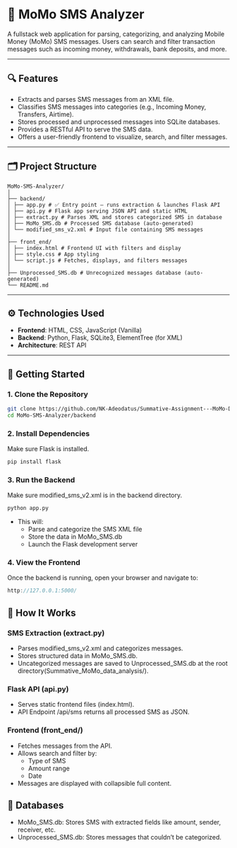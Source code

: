 # 📱 MoMo SMS Analyzer

A fullstack web application for parsing, categorizing, and analyzing Mobile Money (MoMo) SMS messages. Users can search and filter transaction messages such as incoming money, withdrawals, bank deposits, and more.

---

## 🔍 Features

- Extracts and parses SMS messages from an XML file.
- Classifies SMS messages into categories (e.g., Incoming Money, Transfers, Airtime).
- Stores processed and unprocessed messages into SQLite databases.
- Provides a RESTful API to serve the SMS data.
- Offers a user-friendly frontend to visualize, search, and filter messages.

---

## 🗂️ Project Structure
```text
MoMo-SMS-Analyzer/
│
├── backend/
│ ├── app.py # ✅ Entry point – runs extraction & launches Flask API
│ ├── api.py # Flask app serving JSON API and static HTML
│ ├── extract.py # Parses XML and stores categorized SMS in database
│ ├── MoMo_SMS.db # Processed SMS database (auto-generated)
│ └── modified_sms_v2.xml # Input file containing SMS messages
│
├── front_end/
│ ├── index.html # Frontend UI with filters and display
│ ├── style.css # App styling
│ └── script.js # Fetches, displays, and filters messages
│
├── Unprocessed_SMS.db # Unrecognized messages database (auto-generated)
└── README.md
```


---

## ⚙️ Technologies Used

- **Frontend**: HTML, CSS, JavaScript (Vanilla)
- **Backend**: Python, Flask, SQLite3, ElementTree (for XML)
- **Architecture**: REST API

---

## 🚀 Getting Started

### 1. Clone the Repository

```bash
git clone https://github.com/NK-Adeodatus/Summative-Assignment---MoMo-Data-Analysis
cd MoMo-SMS-Analyzer/backend
```
### 2. Install Dependencies
Make sure Flask is installed.
```bash
pip install flask
```
### 3. Run the Backend
Make sure modified_sms_v2.xml is in the backend directory.
```bash
python app.py
```

- This will:
    - Parse and categorize the SMS XML file
    - Store the data in MoMo_SMS.db
    - Launch the Flask development server

### 4. View the Frontend
Once the backend is running, open your browser and navigate to:
```cpp
http://127.0.0.1:5000/
```

## 🔧 How It Works
### SMS Extraction (extract.py)

- Parses modified_sms_v2.xml and categorizes messages.
- Stores structured data in MoMo_SMS.db.
- Uncategorized messages are saved to Unprocessed_SMS.db at the root directory(Summative_MoMo_data_analysis/).

### Flask API (api.py)

- Serves static frontend files (index.html).
- API Endpoint /api/sms returns all processed SMS as JSON.

### Frontend (front_end/)

- Fetches messages from the API.
- Allows search and filter by:
    - Type of SMS
    - Amount range
    - Date
- Messages are displayed with collapsible full content.

## 📂 Databases

- MoMo_SMS.db: Stores SMS with extracted fields like amount, sender, receiver, etc.
- Unprocessed_SMS.db: Stores messages that couldn’t be categorized.
